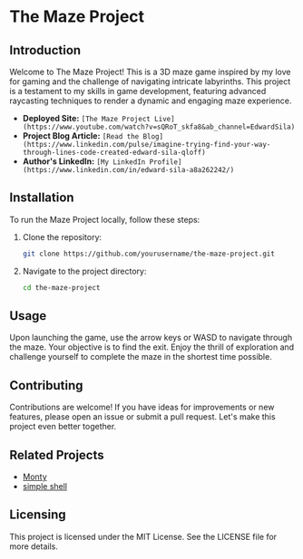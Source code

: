 # The Maze Project

## Introduction
Welcome to The Maze Project! This is a 3D maze game inspired by my love for gaming and the challenge of navigating intricate labyrinths. This project is a testament to my skills in game development, featuring advanced raycasting techniques to render a dynamic and engaging maze experience.

- **Deployed Site:** `[The Maze Project Live](https://www.youtube.com/watch?v=sQRoT_skfa8&ab_channel=EdwardSila)`
- **Project Blog Article:** `[Read the Blog](https://www.linkedin.com/pulse/imagine-trying-find-your-way-through-lines-code-created-edward-sila-qloff)`
- **Author's LinkedIn:** `[My LinkedIn Profile](https://www.linkedin.com/in/edward-sila-a8a262242/)`

## Installation
To run the Maze Project locally, follow these steps:

1. Clone the repository:
    ```bash
    git clone https://github.com/yourusername/the-maze-project.git
    ```
2. Navigate to the project directory:
    ```bash
    cd the-maze-project
    ```

## Usage
Upon launching the game, use the arrow keys or WASD to navigate through the maze. Your objective is to find the exit. Enjoy the thrill of exploration and challenge yourself to complete the maze in the shortest time possible.

## Contributing
Contributions are welcome! If you have ideas for improvements or new features, please open an issue or submit a pull request. Let's make this project even better together.

## Related Projects
- [Monty](https://github.com/edwardsila/monty.git)
- [simple shell](https://github.com/edwardsila/simple_shell.git)

## Licensing
This project is licensed under the MIT License. See the LICENSE file for more details.
